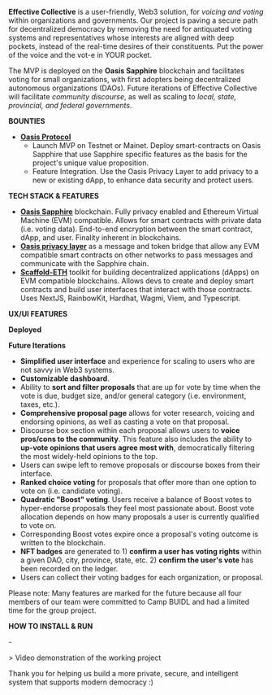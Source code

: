 **Effective Collective** is a user-friendly, Web3 solution, for _voicing and voting_ within organizations and governments. Our project is paving a secure path for decentralized democracy by removing the need for antiquated voting systems and representatives whose interests are aligned with deep pockets, instead of the real-time desires of their constituents. Put the power of the voice and the vot-e in YOUR pocket.

The MVP is deployed on the **Oasis Sapphire** blockchain and facilitates voting for small organizations, with first adopters being decentralized autonomous organizations (DAOs). Future iterations of Effective Collective will facilitate _community discourse_, as well as scaling to _local, state, provincial, and federal governments_.

**BOUNTIES**

- [**Oasis Protocol**](https://ethdenver2024.devfolio.co/prizes?partner=Oasis+Protocol)
  - Launch MVP on Testnet or Mainet. Deploy smart-contracts on Oasis Sapphire that use Sapphire specific features as the basis for the project's unique value proposition.
  - Feature Integration. Use the Oasis Privacy Layer to add privacy to a new or existing dApp, to enhance data security and protect users.

**TECH STACK & FEATURES**

- [**Oasis Sapphire**](https://github.com/oasisprotocol/sapphire-paratime) blockchain. Fully privacy enabled and Ethereum Virtual Machine (EVM) compatible. Allows for smart contracts with private data (i.e. voting data). End-to-end encryption between the smart contract, dApp, and user. Finality inherent in blockchains.
- [**Oasis privacy layer**](https://github.com/oasisprotocol/sapphire-paratime) as a message and token bridge that allow any EVM compatible smart contracts on other networks to pass messages and communicate with the Sapphire chain.
- [**Scaffold-ETH**](https://github.com/scaffold-eth/scaffold-eth-2) toolkit for building decentralized applications (dApps) on EVM compatible blockchains. Allows devs to create and deploy smart contracts and build user interfaces that interact with those contracts. Uses NextJS, RainbowKit, Hardhat, Wagmi, Viem, and Typescript.

**UX/UI FEATURES**

**Deployed**

**Future Iterations**

- **Simplified user interface** and experience for scaling to users who are not savvy in Web3 systems.
- **Customizable dashboard**.
- Ability to **sort and filter proposals** that are up for vote by time when the vote is due, budget size, and/or general category (i.e. environment, taxes, etc.).
- **Comprehensive proposal page** allows for voter research, voicing and endorsing opinions, as well as casting a vote on that proposal.
- Discourse box section within each proposal allows users to **voice pros/cons to the community**. This feature also includes the ability to **up-vote opinions that users agree most with**, democratically filtering the most widely-held opinions to the top.
- Users can swipe left to remove proposals or discourse boxes from their interface.
- **Ranked choice voting** for proposals that offer more than one option to vote on (i.e. candidate voting).
- **Quadratic "Boost" voting**. Users receive a balance of Boost votes to hyper-endorse proposals they feel most passionate about. Boost vote allocation depends on how many proposals a user is currently qualified to vote on.
- Corresponding Boost votes expire once a proposal's voting outcome is written to the blockchain.
- **NFT badges** are generated to 1) **confirm a user has voting rights** within a given DAO, city, province, state, etc. 2) **confirm the user's vote** has been recorded on the ledger.
- Users can collect their voting badges for each organization, or proposal.

Please note: Many features are marked for the future because all four members of our team were committed to Camp BUIDL and had a limited time for the group project.

**HOW TO INSTALL & RUN**

\-

\> Video demonstration of the working project

Thank you for helping us build a more private, secure, and intelligent system that supports modern democracy :)
